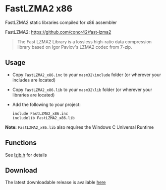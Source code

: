 # FastLZMA2 x86

FastLZMA2 static libraries compiled for x86 assembler 

FastLZMA2: https://github.com/conor42/fast-lzma2

> The Fast LZMA2 Library is a lossless high-ratio data compression library based on Igor Pavlov's LZMA2 codec from 7-zip.

## Usage

* Copy `FastLZMA2_x86.inc` to your `masm32\include` folder (or wherever your includes are located)

* Copy `FastLZMA2_x86.lib` to your `masm32\lib` folder (or wherever your libraries are located)

* Add the following to your project:
  
  ```assembly
  include FastLZMA2_x86.inc
  includelib FastLZMA2_x86.lib
  ```

**Note:** `FastLZMA2_x86.lib` also requires the Windows C Universal Runtime

## Functions

See [lzjb.h](https://github.com/nemequ/lzjb/blob/master/lzjb.h) for details

## Download

The latest downloadable release is available [here](https://github.com/mrfearless/libraries/blob/master/releases/FastLZMA2_x86.zip?raw=true)

